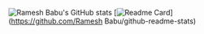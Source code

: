 
![Ramesh Babu's GitHub stats](https://github-readme-stats.vercel.app/api?username=ramesh-babu&hide=contribs,prs)
[![Readme Card](https://github-readme-stats.vercel.app/api/pin/?username=ramesh-babu&repo=github-readme-stats)](https://github.com/Ramesh Babu/github-readme-stats)
